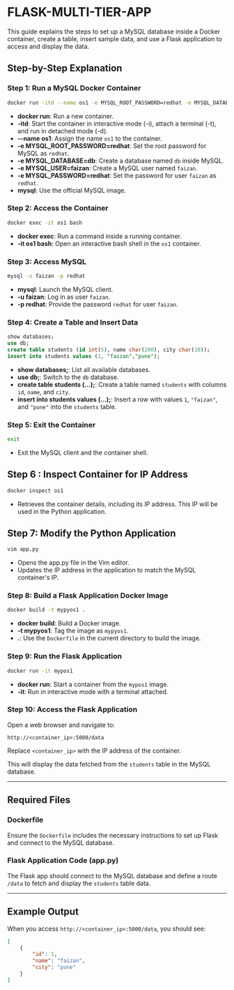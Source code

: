 # FLASK-MULTI-TIER-APP

This guide explains the steps to set up a MySQL database inside a Docker container, create a table, insert sample data, and use a Flask application to access and display the data.

## Step-by-Step Explanation

### Step 1: Run a MySQL Docker Container
```bash
docker run -itd --name os1 -e MYSQL_ROOT_PASSWORD=redhat -e MYSQL_DATABASE=db -e MYSQL_USER=faizan -e MYSQL_PASSWORD=redhat mysql
```
- **docker run**: Run a new container.
- **-itd**: Start the container in interactive mode (-i), attach a terminal (-t), and run in detached mode (-d).
- **--name os1**: Assign the name `os1` to the container.
- **-e MYSQL_ROOT_PASSWORD=redhat**: Set the root password for MySQL as `redhat`.
- **-e MYSQL_DATABASE=db**: Create a database named `db` inside MySQL.
- **-e MYSQL_USER=faizan**: Create a MySQL user named `faizan`.
- **-e MYSQL_PASSWORD=redhat**: Set the password for user `faizan` as `redhat`.
- **mysql**: Use the official MySQL image.

### Step 2: Access the Container
```bash
docker exec -it os1 bash
```
- **docker exec**: Run a command inside a running container.
- **-it os1 bash**: Open an interactive bash shell in the `os1` container.

### Step 3: Access MySQL
```bash
mysql -u faizan -p redhat
```
- **mysql**: Launch the MySQL client.
- **-u faizan**: Log in as user `faizan`.
- **-p redhat**: Provide the password `redhat` for user `faizan`.

### Step 4: Create a Table and Insert Data
```sql
show databases;
use db;
create table students (id int(5), name char(200), city char(10));
insert into students values (1, "faizan","pune");
```
- **show databases;**: List all available databases.
- **use db;**: Switch to the `db` database.
- **create table students (...);**: Create a table named `students` with columns `id`, `name`, and `city`.
- **insert into students values (...);**: Insert a row with values `1`, `"faizan"`, and `"pune"` into the `students` table.

### Step 5: Exit the Container
```bash
exit
```
- Exit the MySQL client and the container shell.


## Step 6 : Inspect Container for IP Address
```bash
docker inspect os1
```
- Retrieves the container details, including its IP address. This IP will be used in the Python application.

## Step 7: Modify the Python Application

```bash
vim app.py
```
- Opens the app.py file in the Vim editor.
- Updates the IP address in the application to match the MySQL container's IP.


### Step 8: Build a Flask Application Docker Image
```bash
docker build -t mypyos1 .
```
- **docker build**: Build a Docker image.
- **-t mypyos1**: Tag the image as `mypyos1`.
- **.**: Use the `Dockerfile` in the current directory to build the image.

### Step 9: Run the Flask Application
```bash
docker run -it mypos1
```
- **docker run**: Start a container from the `mypos1` image.
- **-it**: Run in interactive mode with a terminal attached.

### Step 10: Access the Flask Application
Open a web browser and navigate to:
```
http://<container_ip>:5000/data
```
Replace `<container_ip>` with the IP address of the container.

This will display the data fetched from the `students` table in the MySQL database.

---

## Required Files

### Dockerfile
Ensure the `Dockerfile` includes the necessary instructions to set up Flask and connect to the MySQL database.

### Flask Application Code (app.py)
The Flask app should connect to the MySQL database and define a route `/data` to fetch and display the `students` table data.

---

## Example Output
When you access `http://<container_ip>:5000/data`, you should see:
```json
[
    {
        "id": 1,
        "name": "faizan",
        "city": "pune"
    }
]

